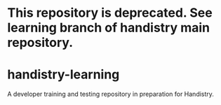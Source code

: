 # This repository is deprecated. See learning branch of handistry main repository.
# handistry-learning
A developer training and testing repository in preparation for Handistry.
